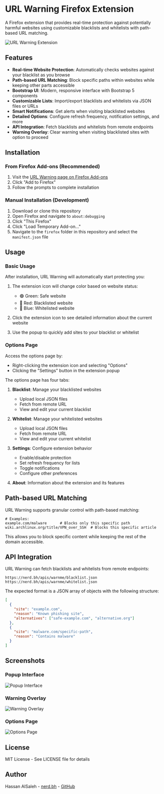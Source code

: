 # URL Warning Firefox Extension

A Firefox extension that provides real-time protection against potentially harmful websites using customizable blacklists and whitelists with path-based URL matching.

![URL Warning Extension](../assets/images/firefox-popup-preview.png)

## Features

- **Real-time Website Protection**: Automatically checks websites against your blacklist as you browse
- **Path-based URL Matching**: Block specific paths within websites while keeping other parts accessible
- **Bootstrap UI**: Modern, responsive interface with Bootstrap 5 components
- **Customizable Lists**: Import/export blacklists and whitelists via JSON files or URLs
- **Smart Notifications**: Get alerts when visiting blacklisted websites
- **Detailed Options**: Configure refresh frequency, notification settings, and more
- **API Integration**: Fetch blacklists and whitelists from remote endpoints
- **Warning Overlay**: Clear warning when visiting blacklisted sites with option to proceed

## Installation

### From Firefox Add-ons (Recommended)

1. Visit the [URL Warning page on Firefox Add-ons](https://addons.mozilla.org/firefox/addon/url-warning/)
2. Click "Add to Firefox"
3. Follow the prompts to complete installation

### Manual Installation (Development)

1. Download or clone this repository
2. Open Firefox and navigate to `about:debugging`
3. Click "This Firefox"
4. Click "Load Temporary Add-on..."
5. Navigate to the `firefox` folder in this repository and select the `manifest.json` file

## Usage

### Basic Usage

After installation, URL Warning will automatically start protecting you:

1. The extension icon will change color based on website status:
   - 🟢 Green: Safe website
   - 🔴 Red: Blacklisted website
   - 🔵 Blue: Whitelisted website

2. Click the extension icon to see detailed information about the current website
3. Use the popup to quickly add sites to your blacklist or whitelist

### Options Page

Access the options page by:
- Right-clicking the extension icon and selecting "Options"
- Clicking the "Settings" button in the extension popup

The options page has four tabs:

1. **Blacklist**: Manage your blacklisted websites
   - Upload local JSON files
   - Fetch from remote URL
   - View and edit your current blacklist

2. **Whitelist**: Manage your whitelisted websites
   - Upload local JSON files
   - Fetch from remote URL
   - View and edit your current whitelist

3. **Settings**: Configure extension behavior
   - Enable/disable protection
   - Set refresh frequency for lists
   - Toggle notifications
   - Configure other preferences

4. **About**: Information about the extension and its features

## Path-based URL Matching

URL Warning supports granular control with path-based matching:

```
# Examples:
example.com/malware      # Blocks only this specific path
wiki.archlinux.org/title/VPN_over_SSH  # Blocks this specific article
```

This allows you to block specific content while keeping the rest of the domain accessible.

## API Integration

URL Warning can fetch blacklists and whitelists from remote endpoints:

```
https://nerd.bh/apis/warnme/blacklist.json
https://nerd.bh/apis/warnme/whitelist.json
```

The expected format is a JSON array of objects with the following structure:

```json
[
  {
    "site": "example.com",
    "reason": "Known phishing site",
    "alternatives": ["safe-example.com", "alternative.org"]
  },
  {
    "site": "malware.com/specific-path",
    "reason": "Contains malware"
  }
]
```

## Screenshots

### Popup Interface
![Popup Interface](../assets/images/firefox-popup.png)

### Warning Overlay
![Warning Overlay](../assets/images/firefox-warning.png)

### Options Page
![Options Page](../assets/images/firefox-options.png)

## License

MIT License - See LICENSE file for details

## Author

Hassan AlSaleh - [nerd.bh](https://nerd.bh) - [GitHub](https://github.com/imcr1)
